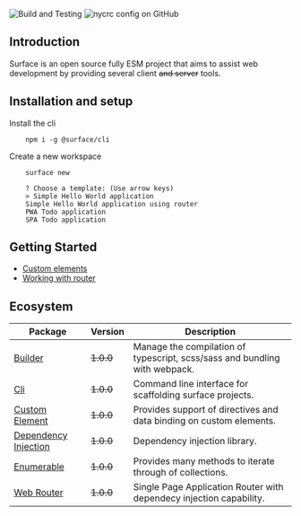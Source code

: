 ![Build and Testing](https://github.com/SurfaceJS/surface/workflows/Build%20and%20Testing/badge.svg?branch=master)
![nycrc config on GitHub](https://img.shields.io/nycrc/SurfaceJS/modules?config=.nycrc.json)

## Introduction
Surface is an open source fully ESM project that aims to assist web development by providing several client ~~and server~~ tools.

## Installation and setup

Install the cli
```
    npm i -g @surface/cli
```

Create a new workspace
```
    surface new

    ? Choose a template: (Use arrow keys)
    > Simple Hello World application
    Simple Hello World application using router
    PWA Todo application
    SPA Todo application
```

## Getting Started
* [Custom elements](packages/%40surface/custom-element/readme.md#getting-started)
* [Working with router](packages/%40surface/web-router/readme.md) 

## Ecosystem

| Package                                                                                                                     | Version   | Description                                                                |
| --------------------------------------------------------------------------------------------------------------------------- | --------- | -------------------------------------------------------------------------- |
| [Builder](packages/%40surface/builder/readme.md)                           | ~~1.0.0~~ | Manage the compilation of typescript, scss/sass and bundling with webpack. |
| [Cli](packages/%40surface/cli/readme.md)                                   | ~~1.0.0~~ | Command line interface for scaffolding surface projects.                   |
| [Custom Element](packages/%40surface/custom-element/readme.md)             | ~~1.0.0~~ | Provides support of directives and data binding on custom elements.        |
| [Dependency Injection](packages/%40surface/dependency-injection/readme.md) | ~~1.0.0~~ | Dependency injection library.                                              |
| [Enumerable](packages/%40surface/enumerable/readme.md)                     | ~~1.0.0~~ | Provides many methods to iterate through of collections.                   |
| [Web Router](packages/%40surface/web-router/readme.md)                     | ~~1.0.0~~ | Single Page Application Router with dependecy injection capability.        |